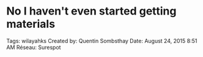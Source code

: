 # No I haven't even started getting materials

Tags: wilayahks
Created by: Quentin Sombsthay
Date: August 24, 2015 8:51 AM
Réseau: Surespot